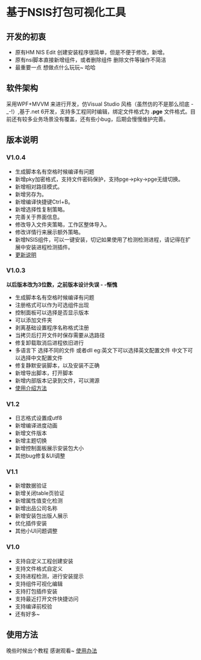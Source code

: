 # 基于NSIS打包可视化工具
##  开发的初衷
* 原有HM NIS Edit 创建安装程序很简单，但是不便于修改，新增。
* 原有nsi脚本直接新增组件，或者删除组件 删除文件等操作不简洁
* 最重要一点  想做点什么玩玩~ 哈哈
## 软件架构
  采用WPF+MVVM 来进行开发，仿Visual Studio 风格（虽然仿的不是那么彻底 -_-!）,基于.net 6开发，支持多工程同时编辑，绑定文件格式为 __.pge__ 文件格式。目前还有较多业务场景没有覆盖，还有些小bug，后期会慢慢维护完善。
## 版本说明
### V1.0.4
* 生成脚本名有空格时候编译有问题
* 新增pky加密格式，支持文件密码保护，支持pge->pky->pge无缝切换。​
* 新增相对路径模式。
* 新增另存为。
* 新增编译快捷键Ctrl+B。
* 新增选择性复制策略。
* 完善关于界面信息。
* 修改导入文件夹策略，工作区整体导入。
* 修改详情行来展示额外策略。
* 新增NSIS组件，可以一键安装，切记如果使用了检测检测进程，请记得在扩展中安装进程检测插件。
* [更新说明](https://mp.weixin.qq.com/s/1kKiUmz7wdZkE0rTVOCSiA)
### V1.0.3
**以后版本改为3位数，之前版本设计失误 - -惭愧**
* 生成脚本名有空格时候编译有问题
* 注册格式可以作为可选组件出现
* 控制面板可以选择是否显示版本
* 可以添加文件夹
* 剥离基础设置程序名称格式注册
* 当拷贝后打开文件时保存需要从选路径
* 修复卸载取消后进程依旧进行
* 多语言下 选择不同的文件 或者dll eg:英文下可以选择英文配置文件 中文下可以选择中文配置文件
* 修复静默安装脚本，以及安装不正确
* 新增导出脚本，打开脚本
* 新增内部版本记录到文件，可以溯源
* [使用介绍方法](https://mp.weixin.qq.com/s?__biz=MzA5ODY4MDkzOA==&mid=2447903959&idx=1&sn=7ecb538442d049d320706601ece30371&chksm=849145d2b3e6ccc4d256d83a95f6b350858affd0e5cb29c26a8066588b4d1f66c0fc91d1d7a9&token=886432174&lang=zh_CN#rd)
### V1.2
* 日志格式设置成utf8
* 新增编译进度动画
* 新增文件版本
* 新增主题切换
* 新增控制面板展示安装包大小
* 其他bug修复&UI调整
### V1.1
* 新增数据验证
* 新增关闭table页验证
* 新增属性值变化检测
* 新增出品公司名称
* 新增安装包出版人展示
* 优化插件安装
* 其他小UI问题调整
### V1.0
* 支持自定义工程创建安装
* 支持文件格式自定义
* 支持进程检测，进行安装提示
* 支持组件可视化编辑
* 支持打包插件安装
* 支持最近打开文件快捷访问
* 支持编译前校验
* 还有好多~ 
## 使用方法
晚些时候出个教程 感谢观看~
[使用办法](https://mp.weixin.qq.com/s?__biz=MzA5ODY4MDkzOA==&mid=2447903933&idx=1&sn=5f6107ae0bea22ad1f7c0eb7d81fe70d&chksm=849145b8b3e6ccaef109b2a387560e4ef9e69b22f44e138b6645aeb958a1384c03449413b362#rd)
